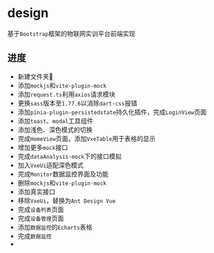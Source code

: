 # design

基于`Bootstrap`框架的物联网实训平台前端实现

## 进度

- 新建文件夹📂
- 添加`mockjs`和`vite-plugin-mock`
- 添加`request.ts`利用`axios`请求模块
- 更换`sass`版本至`1.77.6`以消除`dart-css`报错
- 添加`pinia-plugin-persistedstate`持久化插件，完成`LoginView`页面
- 添加`toast`、`modal`工具组件
- 添加浅色、深色模式的切换
- 完成`HomeView`页面，添加`VxeTable`用于表格的显示
- 增加更多`mock`接口
- 完成`dataAnalysis-mock`下的接口模拟
- 加入`VxeUi`适配深色模式
- 完成`Monitor`数据监控界面及功能
- 删除`mockjs`和`vite-plugin-mock`
- 添加真实接口
- 移除`VxeUi`，替换为`Ant Design Vue`
- 完成`设备列表`页面
- 完成`设备管理`页面
- 添加`数据监控`的`Echarts`表格
- 完成`数据监控`
-
